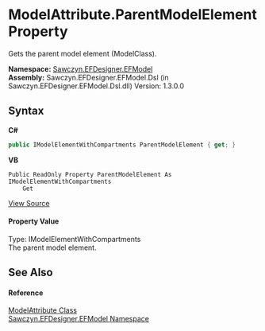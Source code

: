 # ModelAttribute.ParentModelElement Property 
 

Gets the parent model element (ModelClass).

**Namespace:**&nbsp;<a href="N_Sawczyn_EFDesigner_EFModel">Sawczyn.EFDesigner.EFModel</a><br />**Assembly:**&nbsp;Sawczyn.EFDesigner.EFModel.Dsl (in Sawczyn.EFDesigner.EFModel.Dsl.dll) Version: 1.3.0.0

## Syntax

**C#**<br />
``` C#
public IModelElementWithCompartments ParentModelElement { get; }
```

**VB**<br />
``` VB
Public ReadOnly Property ParentModelElement As IModelElementWithCompartments
	Get
```

<a href="https://github.com/msawczyn/EFDesigner/tree/master/src/Dsl/CustomCode/Partials/ModelAttribute.cs#L24" title="View the source code">View Source</a><br />

#### Property Value
Type: IModelElementWithCompartments<br />The parent model element.

## See Also


#### Reference
<a href="T_Sawczyn_EFDesigner_EFModel_ModelAttribute">ModelAttribute Class</a><br /><a href="N_Sawczyn_EFDesigner_EFModel">Sawczyn.EFDesigner.EFModel Namespace</a><br />